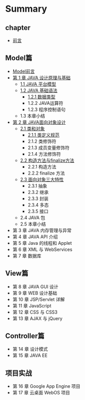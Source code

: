 # Summary

## chapter

* [前言](README.md)

## Model篇

* [Model前言](modelpian/introduction.md)
* [第 1 章 JAVA 设计原理与基础](modelpian/test.md)
  * [1.1 JAVA 平台模型](modelpian/chapter1.md)
  * [1.2 JAVA 基础语法](modelpian/12-java-ji-chu-yu-fa.md)
    * [1.2.1 数据类型](modelpian/12-java-ji-chu-yu-fa/121-shu-ju-lei-xing.md)
    * 1.2.2 JAVA运算符
    * 1.2.3 程序控制语句
  * 1.3 本章小结
* [第 2 章 JAVA面向对象设计](modelpian/di-2-zhang-java-mian-xiang-dui-xiang-she-ji.md)
  * [2.1 类和对象](modelpian/di-2-zhang-java-mian-xiang-dui-xiang-she-ji/21-lei-he-dui-xiang.md)
    * [2.1.1 类定义规范](modelpian/di-2-zhang-java-mian-xiang-dui-xiang-she-ji/21-lei-he-dui-xiang/211-lei-ding-yi-gui-fan.md)
    * 2.1.2 类修饰符
    * 2.1.3 成员变量修饰符
    * 2.1.4 方法修饰符
  * [2.2 构造方法与finalize方法](modelpian/di-2-zhang-java-mian-xiang-dui-xiang-she-ji/22-gou-zao-fang-fa-yu-finalize-fang-fa.md)
    * 2.2.1 构造方法
    * 2.2.2 finalize 方法
  * [2.3 面向对象三大特性](modelpian/di-2-zhang-java-mian-xiang-dui-xiang-she-ji/23-mian-xiang-dui-xiang-san-da-te-xing.md)
    * 2.3.1 抽象
    * 2.3.2 继承
    * 2.3.3 封装
    * 2.3.4 多态
    * 2.3.5 接口
  * 2.4 JAVA 包
  * 2.5 本章小结
* 第 3 章 JAVA 内存管理与异常
* 第 4 章 JAVA API 介绍
* 第 5 章 Java 的线程和 Applet
* 第 6 章 XML 与 WebServices
* 第 7 章 数据库

## View篇

* 第 8 章 JAVA GUI 设计
* 第 9 章 WEB 设计基础
* 第 10 章 JSP/Servlet 详解
* 第 11 章 JavaScript
* 第 12 章 CSS 与 CSS3
* 第 13 章 AJAX 与 jQuery

## Controller篇

* 第 14 章 设计模式
* 第 15 章 JAVA EE

## 项目实战

* 第 16 章 Google App Engine 项目
* 第 17 章 云桌面 WebOS 项目

